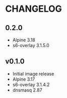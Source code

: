 # CHANGELOG

## 0.2.0

- Alpine 3.18
- s6-overlay 3.1.5.0

## v0.1.0

- Initial image release
- Alpine 3.17
- s6-overlay 3.1.4.2
- dnsmasq 2.87
